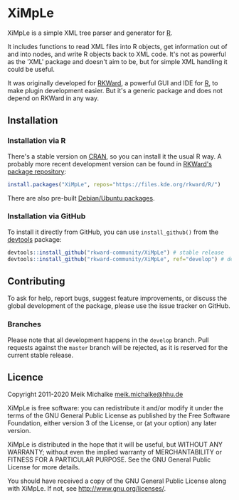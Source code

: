 # XiMpLe

XiMpLe is a simple XML tree parser and generator for [R](https://www.r-project.org).

It includes functions to read XML files into R objects, get information out of and into nodes, and
write R objects back to XML code. It's not as powerful as the 'XML' package and doesn't aim to be,
but for simple XML handling it could be useful.

It was originally developed for [RKWard](https://rkward.kde.org), a powerful GUI and IDE for
[R](https://r-project.org), to make plugin development easier. But it's a generic package and does
not depend on RKWard in any way.

## Installation

### Installation via R

There's a stable version on [CRAN](https://cran.r-project.org), so you can install it the usual R way. A probably
more recent development version can be found in [RKWard's package repository](https://files.kde.org/rkward/R):

```r
install.packages("XiMpLe", repos="https://files.kde.org/rkward/R/")
```

There are also pre-built [Debian/Ubuntu packages](https://files.kde.org/rkward/R/pckg/XiMpLe/deb_repo.html).

### Installation via GitHub

To install it directly from GitHub, you can use `install_github()` from the [devtools](https://github.com/r-lib/devtools) package:

```r
devtools::install_github("rkward-community/XiMpLe") # stable release
devtools::install_github("rkward-community/XiMpLe", ref="develop") # development release
```
 
## Contributing

To ask for help, report bugs, suggest feature improvements, or discuss the global
development of the package, please use the issue tracker on GitHub.

### Branches

Please note that all development happens in the `develop` branch. Pull requests against the `master`
branch will be rejected, as it is reserved for the current stable release.

## Licence

Copyright 2011-2020 Meik Michalke <meik.michalke@hhu.de>

XiMpLe is free software: you can redistribute it and/or modify
it under the terms of the GNU General Public License as published by
the Free Software Foundation, either version 3 of the License, or
(at your option) any later version.

XiMpLe is distributed in the hope that it will be useful,
but WITHOUT ANY WARRANTY; without even the implied warranty of
MERCHANTABILITY or FITNESS FOR A PARTICULAR PURPOSE.  See the
GNU General Public License for more details.

You should have received a copy of the GNU General Public License
along with XiMpLe.  If not, see <http://www.gnu.org/licenses/>.
